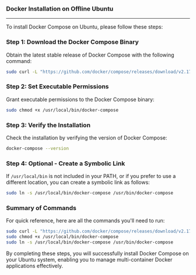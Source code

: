 ### Docker Installation on Offline Ubuntu  

---

To install Docker Compose on Ubuntu, please follow these steps:

### Step 1: Download the Docker Compose Binary  
Obtain the latest stable release of Docker Compose with the following command:  
```bash  
sudo curl -L "https://github.com/docker/compose/releases/download/v2.17.3/docker-compose-$(uname -s)-$(uname -m)" -o /usr/local/bin/docker-compose  
```

### Step 2: Set Executable Permissions  
Grant executable permissions to the Docker Compose binary:  
```bash  
sudo chmod +x /usr/local/bin/docker-compose  
```

### Step 3: Verify the Installation  
Check the installation by verifying the version of Docker Compose:  
```bash  
docker-compose --version  
```

### Step 4: Optional - Create a Symbolic Link  
If `/usr/local/bin` is not included in your PATH, or if you prefer to use a different location, you can create a symbolic link as follows:  
```bash  
sudo ln -s /usr/local/bin/docker-compose /usr/bin/docker-compose  
```

### Summary of Commands  
For quick reference, here are all the commands you'll need to run:  
```bash  
sudo curl -L "https://github.com/docker/compose/releases/download/v2.17.3/docker-compose-$(uname -s)-$(uname -m)" -o /usr/local/bin/docker-compose  
sudo chmod +x /usr/local/bin/docker-compose  
sudo ln -s /usr/local/bin/docker-compose /usr/bin/docker-compose    
```

By completing these steps, you will successfully install Docker Compose on your Ubuntu system, enabling you to manage multi-container Docker applications effectively.
